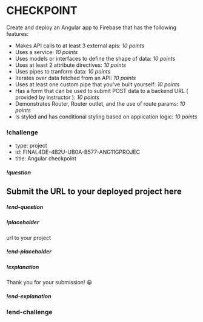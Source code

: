 # CHECKPOINT


Create and deploy an Angular app to Firebase that has the following features: 


* Makes API calls to at least 3 external apis: *10 points*
* Uses a service: *10 points*
* Uses models or interfaces to define the shape of data: *10 points*
* Uses at least 2 attribute directives: *10 points*
* Uses pipes to tranform data: *10 points*
* Iterates over data fetched from an API: *10 points*
* Uses at least one custom pipe that you've built yourself: *10 points*
* Has a form that can be used to submit POST data to a backend URL ( provided by instructor ): *10 points*
* Demonstrates Router, Router outlet, and the use of route params: *10 points*
* Is styled and has conditional styling based on application logic: *10 points*




### !challenge
* type: project
* id: FINAL4DE-4B2U-UB0A-B577-ANG11GPROJEC
* title: Angular checkpoint


##### !question
## Submit the URL to your deployed project here

##### !end-question

##### !placeholder
url to your project
##### !end-placeholder

##### !explanation
Thank you for your submission! 😀
##### !end-explanation
### !end-challenge
